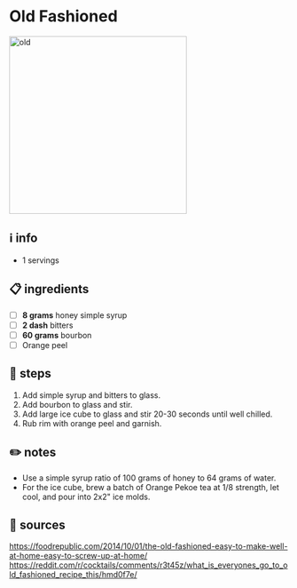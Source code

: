 # Old Fashioned  
<img src="https://assets.epicurious.com/photos/5e41a6d175661800087cc87c/9:4/w_4994,h_2219,c_limit/OldFashioned_HERO_020520_619.jpg" alt="old" width="320"/>  

## ℹ️ info  
* 1 servings  

## 📋 ingredients  
- [ ] **8	grams**	honey simple syrup
- [ ] **2	dash**	bitters
- [ ] **60	grams**	bourbon
- [ ] Orange peel

## 🥃 steps  
1. Add simple syrup and bitters to glass.
2. Add bourbon to glass and stir.
3. Add large ice cube to glass and stir 20-30 seconds until well chilled.
4. Rub rim with orange peel and garnish.

## ✏️ notes  
* Use a simple syrup ratio of 100 grams of honey to 64 grams of water.
* For the ice cube, brew a batch of Orange Pekoe tea at 1/8 strength, let cool, and pour into 2x2" ice molds.

## 🔗 sources  
https://foodrepublic.com/2014/10/01/the-old-fashioned-easy-to-make-well-at-home-easy-to-screw-up-at-home/  
https://reddit.com/r/cocktails/comments/r3t45z/what_is_everyones_go_to_old_fashioned_recipe_this/hmd0f7e/  
